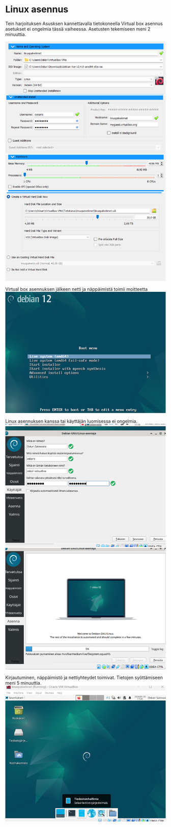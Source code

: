 # Linux asennus
Tein harjoituksen Asusksen kannettavalla tietokoneella
Virtual box asennus asetukset ei ongelmia tässä vaiheessa. Asetusten tekemiseen meni 2 minuuttia.

![Alt text](https://github.com/OskariSalovaara/linuxpalvelin/blob/main/asennus1.png?raw=true)
![Alt text](https://github.com/OskariSalovaara/linuxpalvelin/blob/main/asennus2.png?raw=true)
![Alt text](https://github.com/OskariSalovaara/linuxpalvelin/blob/main/asennus3.png?raw=true)
![Alt text](https://github.com/OskariSalovaara/linuxpalvelin/blob/main/asennus4.png?raw=true)

Virtual box asennuksen jälkeen netti ja näppäimistä toimii moitteetta
![Alt text](https://github.com/OskariSalovaara/linuxpalvelin/blob/main/asennus5.png?raw=true)

Linux asennuksen kanssa tai käyttäjän luomisessa ei ongelmia.
![Alt text](https://github.com/OskariSalovaara/linuxpalvelin/blob/main/asennus6.png?raw=true)
![Alt text](https://github.com/OskariSalovaara/linuxpalvelin/blob/main/asennus7.png?raw=true)

Kirjautuminen, näppäimistö ja nettiyhteydet toimivat. Tietojen syöttämiseen meni 5 minuuttia.
![Alt text](https://github.com/OskariSalovaara/linuxpalvelin/blob/main/asennus8.png?raw=true)
